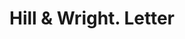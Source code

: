 ---
doi: 10.7916/D8DB9CX8
date_other: '1870'
date_other_textual: 1870-1879
form: correspondence
genre:
- Letters (correspondence)
name:
- Hill & Wright
object_in_context_url: https://biggert.cul.columbia.edu/items/view/ave_biggert_00389
subject_hierarchical_geographic:
- Boston, Massachusetts, United States
subject_name:
- Hill & Wright
title: Hill & Wright. Letter
sort_title: Hill & Wright. Letter
call_number: ave_biggert_00389
coordinates:
- 42.35805555555556,-71.06361111111111
pid: ave_biggert_00389
identifiers: ave_biggert_00389
thumbnail: https://derivativo-3.library.columbia.edu/iiif/2/ldpd:344193/full/!256,256/0/native.jpg
permalink: /biggert/ave_biggert_00389/
layout: iiif-image-page
---